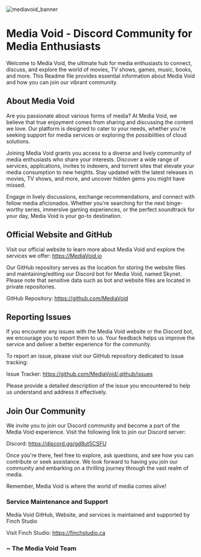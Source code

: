 ![mediavoid_banner](https://github.com/MediaVoid/.github/assets/80487462/22e70f67-2c9b-40b8-912a-85949b11353f)

# Media Void - Discord Community for Media Enthusiasts

Welcome to Media Void, the ultimate hub for media enthusiasts to connect, discuss, and explore the world of movies, TV shows, games, music, books, and more. This Readme file provides essential information about Media Void and how you can join our vibrant community.

## About Media Void

Are you passionate about various forms of media? At Media Void, we believe that true enjoyment comes from sharing and discussing the content we love. Our platform is designed to cater to your needs, whether you're seeking support for media services or exploring the possibilities of cloud solutions.

Joining Media Void grants you access to a diverse and lively community of media enthusiasts who share your interests. Discover a wide range of services, applications, invites to indexers, and torrent sites that elevate your media consumption to new heights. Stay updated with the latest releases in movies, TV shows, and more, and uncover hidden gems you might have missed.

Engage in lively discussions, exchange recommendations, and connect with fellow media aficionados. Whether you're searching for the next binge-worthy series, immersive gaming experiences, or the perfect soundtrack for your day, Media Void is your go-to destination.

## Official Website and GitHub

Visit our official website to learn more about Media Void and explore the services we offer: https://MediaVoid.io

Our GitHub repository serves as the location for storing the website files and maintaining/editing our Discord bot for Media Void, named Skynet. Please note that sensitive data such as bot and website files are located in private repositories.

GitHub Repository: https://github.com/MediaVoid

## Reporting Issues

If you encounter any issues with the Media Void website or the Discord bot, we encourage you to report them to us. Your feedback helps us improve the service and deliver a better experience for the community.

To report an issue, please visit our GitHub repository dedicated to issue tracking:

Issue Tracker: https://github.com/MediaVoid/.github/issues

Please provide a detailed description of the issue you encountered to help us understand and address it effectively.

## Join Our Community

We invite you to join our Discord community and become a part of the Media Void experience. Visit the following link to join our Discord server:

Discord: https://discord.gg/gd8ut5CSFU

Once you're there, feel free to explore, ask questions, and see how you can contribute or seek assistance. We look forward to having you join our community and embarking on a thrilling journey through the vast realm of media.

Remember, Media Void is where the world of media comes alive!

### Service Maintenance and Support

Media Void GitHub, Website, and services is maintained and supported by Finch Studio

Visit Finch Studio: https://finchstudio.ca



### ~ The Media Void Team
